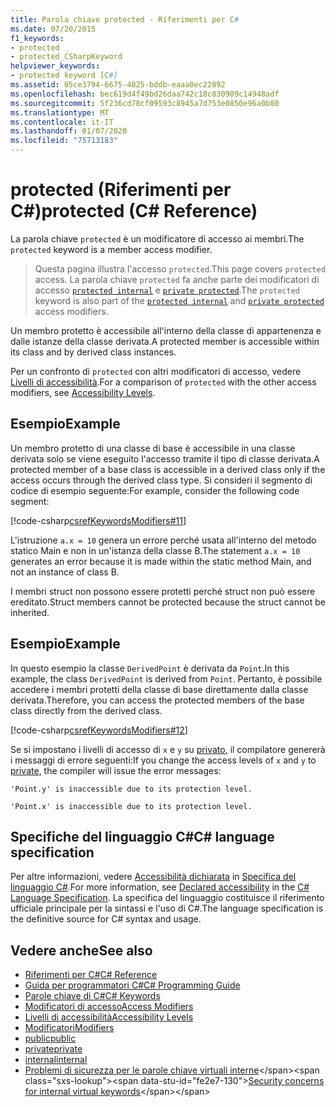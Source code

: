 ```yaml
---
title: Parola chiave protected - Riferimenti per C#
ms.date: 07/20/2015
f1_keywords:
- protected
- protected_CSharpKeyword
helpviewer_keywords:
- protected keyword [C#]
ms.assetid: 05ce3794-6675-4025-bddb-eaaa0ec22892
ms.openlocfilehash: bec619d4f49bd26daa742c18c830909c14948adf
ms.sourcegitcommit: 5f236cd78cf09593c8945a7d753e0850e96a0b80
ms.translationtype: MT
ms.contentlocale: it-IT
ms.lasthandoff: 01/07/2020
ms.locfileid: "75713183"
---
```

# <a name="protected-c-reference"></a><span data-ttu-id="fe2e7-102">protected (Riferimenti per C#)</span><span class="sxs-lookup"><span data-stu-id="fe2e7-102">protected (C# Reference)</span></span>

<span data-ttu-id="fe2e7-103">La parola chiave `protected` è un modificatore di accesso ai membri.</span><span class="sxs-lookup"><span data-stu-id="fe2e7-103">The `protected` keyword is a member access modifier.</span></span>

 > <span data-ttu-id="fe2e7-104">Questa pagina illustra l'accesso `protected`.</span><span class="sxs-lookup"><span data-stu-id="fe2e7-104">This page covers `protected` access.</span></span> <span data-ttu-id="fe2e7-105">La parola chiave `protected` fa anche parte dei modificatori di accesso [`protected internal`](protected-internal.md) e [`private protected`](private-protected.md).</span><span class="sxs-lookup"><span data-stu-id="fe2e7-105">The `protected` keyword is also part of the [`protected internal`](protected-internal.md) and [`private protected`](private-protected.md) access modifiers.</span></span>

<span data-ttu-id="fe2e7-106">Un membro protetto è accessibile all'interno della classe di appartenenza e dalle istanze della classe derivata.</span><span class="sxs-lookup"><span data-stu-id="fe2e7-106">A protected member is accessible within its class and by derived class instances.</span></span>

<span data-ttu-id="fe2e7-107">Per un confronto di `protected` con altri modificatori di accesso, vedere [Livelli di accessibilità](accessibility-levels.md).</span><span class="sxs-lookup"><span data-stu-id="fe2e7-107">For a comparison of `protected` with the other access modifiers, see [Accessibility Levels](accessibility-levels.md).</span></span>

## <a name="example"></a><span data-ttu-id="fe2e7-108">Esempio</span><span class="sxs-lookup"><span data-stu-id="fe2e7-108">Example</span></span>

<span data-ttu-id="fe2e7-109">Un membro protetto di una classe di base è accessibile in una classe derivata solo se viene eseguito l'accesso tramite il tipo di classe derivata.</span><span class="sxs-lookup"><span data-stu-id="fe2e7-109">A protected member of a base class is accessible in a derived class only if the access occurs through the derived class type.</span></span> <span data-ttu-id="fe2e7-110">Si consideri il segmento di codice di esempio seguente:</span><span class="sxs-lookup"><span data-stu-id="fe2e7-110">For example, consider the following code segment:</span></span>

[!code-csharp[csrefKeywordsModifiers#11](~/samples/snippets/csharp/VS_Snippets_VBCSharp/csrefKeywordsModifiers/CS/csrefKeywordsModifiers.cs#11)]

<span data-ttu-id="fe2e7-111">L'istruzione `a.x = 10` genera un errore perché usata all'interno del metodo statico Main e non in un'istanza della classe B.</span><span class="sxs-lookup"><span data-stu-id="fe2e7-111">The statement `a.x = 10` generates an error because it is made within the static method Main, and not an instance of class B.</span></span>

<span data-ttu-id="fe2e7-112">I membri struct non possono essere protetti perché struct non può essere ereditato.</span><span class="sxs-lookup"><span data-stu-id="fe2e7-112">Struct members cannot be protected because the struct cannot be inherited.</span></span>

## <a name="example"></a><span data-ttu-id="fe2e7-113">Esempio</span><span class="sxs-lookup"><span data-stu-id="fe2e7-113">Example</span></span>

<span data-ttu-id="fe2e7-114">In questo esempio la classe `DerivedPoint` è derivata da `Point`.</span><span class="sxs-lookup"><span data-stu-id="fe2e7-114">In this example, the class `DerivedPoint` is derived from `Point`.</span></span> <span data-ttu-id="fe2e7-115">Pertanto, è possibile accedere i membri protetti della classe di base direttamente dalla classe derivata.</span><span class="sxs-lookup"><span data-stu-id="fe2e7-115">Therefore, you can access the protected members of the base class directly from the derived class.</span></span>

[!code-csharp[csrefKeywordsModifiers#12](~/samples/snippets/csharp/VS_Snippets_VBCSharp/csrefKeywordsModifiers/CS/csrefKeywordsModifiers.cs#12)]  

<span data-ttu-id="fe2e7-116">Se si impostano i livelli di accesso di `x` e `y` su [privato](private.md), il compilatore genererà i messaggi di errore seguenti:</span><span class="sxs-lookup"><span data-stu-id="fe2e7-116">If you change the access levels of `x` and `y` to [private](private.md), the compiler will issue the error messages:</span></span>

`'Point.y' is inaccessible due to its protection level.`

`'Point.x' is inaccessible due to its protection level.`

## <a name="c-language-specification"></a><span data-ttu-id="fe2e7-117">Specifiche del linguaggio C#</span><span class="sxs-lookup"><span data-stu-id="fe2e7-117">C# language specification</span></span>  

<span data-ttu-id="fe2e7-118">Per altre informazioni, vedere [Accessibilità dichiarata](~/_csharplang/spec/basic-concepts.md#declared-accessibility) in [Specifica del linguaggio C#](/dotnet/csharp/language-reference/language-specification/introduction).</span><span class="sxs-lookup"><span data-stu-id="fe2e7-118">For more information, see [Declared accessibility](~/_csharplang/spec/basic-concepts.md#declared-accessibility) in the [C# Language Specification](/dotnet/csharp/language-reference/language-specification/introduction).</span></span> <span data-ttu-id="fe2e7-119">La specifica del linguaggio costituisce il riferimento ufficiale principale per la sintassi e l'uso di C#.</span><span class="sxs-lookup"><span data-stu-id="fe2e7-119">The language specification is the definitive source for C# syntax and usage.</span></span>

## <a name="see-also"></a><span data-ttu-id="fe2e7-120">Vedere anche</span><span class="sxs-lookup"><span data-stu-id="fe2e7-120">See also</span></span>

- [<span data-ttu-id="fe2e7-121">Riferimenti per C#</span><span class="sxs-lookup"><span data-stu-id="fe2e7-121">C# Reference</span></span>](../index.md)
- [<span data-ttu-id="fe2e7-122">Guida per programmatori C#</span><span class="sxs-lookup"><span data-stu-id="fe2e7-122">C# Programming Guide</span></span>](../../programming-guide/index.md)
- [<span data-ttu-id="fe2e7-123">Parole chiave di C#</span><span class="sxs-lookup"><span data-stu-id="fe2e7-123">C# Keywords</span></span>](index.md)
- [<span data-ttu-id="fe2e7-124">Modificatori di accesso</span><span class="sxs-lookup"><span data-stu-id="fe2e7-124">Access Modifiers</span></span>](access-modifiers.md)
- [<span data-ttu-id="fe2e7-125">Livelli di accessibilità</span><span class="sxs-lookup"><span data-stu-id="fe2e7-125">Accessibility Levels</span></span>](accessibility-levels.md)
- [<span data-ttu-id="fe2e7-126">Modificatori</span><span class="sxs-lookup"><span data-stu-id="fe2e7-126">Modifiers</span></span>](index.md)
- [<span data-ttu-id="fe2e7-127">public</span><span class="sxs-lookup"><span data-stu-id="fe2e7-127">public</span></span>](public.md)
- [<span data-ttu-id="fe2e7-128">private</span><span class="sxs-lookup"><span data-stu-id="fe2e7-128">private</span></span>](private.md)
- [<span data-ttu-id="fe2e7-129">internal</span><span class="sxs-lookup"><span data-stu-id="fe2e7-129">internal</span></span>](internal.md)
- <span data-ttu-id="fe2e7-130">[Problemi di sicurezza per le parole chiave virtuali interne](https://docs.microsoft.com/previous-versions/dotnet/netframework-4.0/heyd8kky(v=vs.100))</span><span class="sxs-lookup"><span data-stu-id="fe2e7-130">[Security concerns for internal virtual keywords](https://docs.microsoft.com/previous-versions/dotnet/netframework-4.0/heyd8kky(v=vs.100))</span></span>
